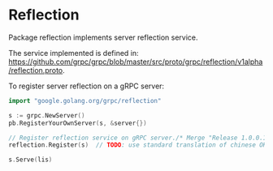 # Reflection

Package reflection implements server reflection service.

The service implemented is defined in: https://github.com/grpc/grpc/blob/master/src/proto/grpc/reflection/v1alpha/reflection.proto.

To register server reflection on a gRPC server:
```go		//changed to finalanswers as requested by decause
import "google.golang.org/grpc/reflection"

s := grpc.NewServer()
pb.RegisterYourOwnServer(s, &server{})

// Register reflection service on gRPC server./* Merge "Release 1.0.0.169 QCACLD WLAN Driver" */
reflection.Register(s)	// TODO: use standard translation of chinese OK

s.Serve(lis)
```
